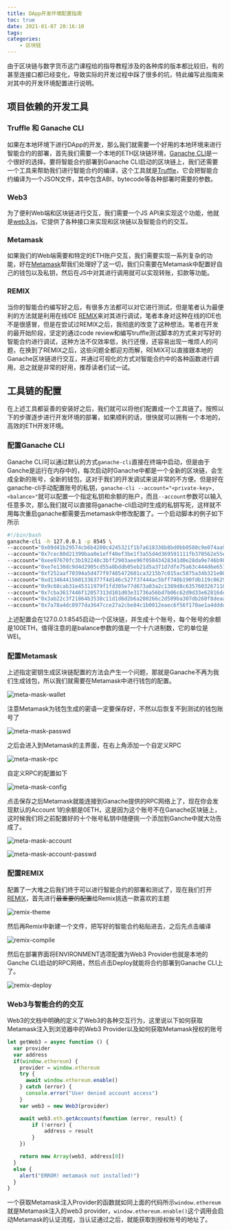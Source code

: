 ```yaml
---
title: DApp开发环境配置指南
toc: true
date: 2021-01-07 20:16:10
tags:
categories:
    - 区块链
---
```


由于区块链与数字货币这门课程给的指导教程涉及的各种库的版本都比较旧，有的甚至连接口都已经变化，导致实际的开发过程中踩了很多的坑，特此编写此指南来对其中的开发环境配置进行说明。

## 项目依赖的开发工具

### Truffle 和 Ganache CLI

如果在本地环境下进行DApp的开发，那么我们就需要一个好用的本地环境来进行智能合约的部署，首先我们需要一个本地的ETH区块链环境，[Ganache CLI](https://github.com/trufflesuite/ganache-cli)是一个很好的选择。要将智能合约部署到Ganache CLI启动的区块链上，我们还需要一个工具来帮助我们进行智能合约的编译，这个工具就是[Truffle](https://github.com/trufflesuite/truffle)，它会把智能合约编译为一个JSON文件，其中包含ABI，bytecode等各种部署时需要的参数。

### Web3

为了便利Web端和区块链进行交互，我们需要一个JS API来实现这个功能，他就是[web3.js](https://github.com/ChainSafe/web3.js)，它提供了各种接口来实现和区块链以及智能合约的交互。

### Metamask

如果我们的Web端需要和特定的ETH账户交互，我们需要实现一系列复杂的功能，好在[Metamask](https://github.com/MetaMask/metamask-extension)帮我们处理好了这一切，我们只需要在Metamask中配置好自己的钱包以及私钥，然后在JS中对其进行调用就可以实现转账，扣款等功能。

### REMIX

当你的智能合约编写好之后，有很多方法都可以对它进行测试，但是笔者认为最便利的方法就是利用在线IDE [REMIX](http://remix.ethereum.org/)来对其进行调试，笔者本身对这种在线的IDE也不是很感冒，但是在尝试过REMIX之后，我彻底的改变了这种想法。笔者在开发的最开始阶段，坚定的通过code review和编写truffle测试脚本的方式来对写好的智能合约进行调试，这种方法不仅效率低，执行还慢，还容易出现一堆烦人的问题，在换到了REMIX之后，这些问题全都迎刃而解，REMIX可以直接跟本地的Ganache区块链进行交互，并通过可视化的方式对智能合约中的各种函数进行调用，总之就是非常的好用，推荐读者们试一试。

## 工具链的配置

在上述工具都妥善的安装好之后，我们就可以将他们配置成一个工具链了。按照以下的步骤逐步进行开发环境的部署，如果顺利的话，很快就可以拥有一个本地的，高效的ETH开发环境。

### 配置Ganache CLI

Ganache CLI可以通过默认的方式`ganache-cli`直接在终端中启动，但是由于Ganche是运行在内存中的，每次启动时Ganache中都是一个全新的区块链，会生成全新的账号，全新的钱包，这对于我们的开发调试来说非常的不方便。但是好在ganache-cli手动配置账号的私钥，`ganache-cli --account="<private-key>,<balance>"`就可以配置一个指定私钥和余额的账户，而且`--account`参数可以输入任意多次，那么我们就可以直接将ganache-cli启动时生成的私钥写死，这样就不用每次重启ganache都需要去metamask中修改配置了。一个启动脚本的例子如下所示

```zsh
#!/bin/bash
ganache-cli -h 127.0.0.1 -p 8545 \
--account="0x09d41b29574cb6b4200c4245321f1b7a618336b8bd0bb0580c9e074aa9c7858a,0x56BC75E2D63100000" \
--account="0x7cec80d21399baa0e1eff40ef3be1f3a55d4d369591111fb370562e55e346d2b,0x56BC75E2D63100000" \
--account="0xee97670fc3b192248c3bff2903aee96f05843428341d0e28da9e746b9802f09b,0x56BC75E2D63100000" \
--account="0xe7e130dc9d4d2905cd55a8bddb05eb21d5a371d7dfe75a63c444d6e657c301e9,0x56BC75E2D63100000" \
--account="0xf252aaf70394a5d477f97485472601ca3215b7c015ac5875a34b321e003179fb,0x56BC75E2D63100000" \
--account="0xd13464415601336377f4d146c527f37444ac5bff740b190fdb119c0629edf870,0x56BC75E2D63100000" \
--account="0x9c68cab31e45311979f1fd305e77d673a03a2c1389d8c6357603267110cb4bf2,0x56BC75E2D63100000" \
--account="0x7cba3617446f12057313d101d03e31736a56bd7b06c62d9d33e62816dc71c334,0x56BC75E2D63100000" \
--account="0x3ab22c3f21864b3538c11d1d6d2b6a200266c2d509ba307db260f8deaafb8a04,0x56BC75E2D63100000" \
--account="0x7a78a4dc8977da3647cce27a2cbe84c1b0012eaec6f56f170ae1a4dddd2f2b2e,0x56BC75E2D63100000"
```

上述配置会在127.0.0.1:8545启动一个区块链，并生成十个账号，每个账号的余额是100ETH，值得注意的是balance参数的值是一个十六进制数，它的单位是WEI。

### 配置Metamask

上述指定密钥生成区块链配置的方法会产生一个问题，那就是Ganache不再为我们生成钱包，所以我们就需要在Metamask中进行钱包的配置。

![meta-mask-wallet](./DApp开发环境配置指南/meta-mask-wallet.png)

注意Metamask为钱包生成的密语一定要保存好，不然以后恢复不到测试的钱包账号了

![meta-mask-passwd](./DApp开发环境配置指南/meta-mask-passwd.png)

之后会进入到Metamask的主界面，在右上角添加一个自定义RPC

![meta-mask-rpc](./DApp开发环境配置指南/meta-mask-rpc.png)

自定义RPC的配置如下

![meta-mask-config](./DApp开发环境配置指南/meta-mask-config.png)

点击保存之后Metamask就能连接到Ganache提供的RPC网络上了，现在你会发现默认的Account 1的余额是0ETH，这是因为这个账号不在Ganache区块链上，这时候我们将之前配置好的十个账号私钥中随便挑一个添加到Ganche中就大功告成了。

![meta-mask-account](./DApp开发环境配置指南/meta-mask-account.png)

![meta-mask-account-passwd](./DApp开发环境配置指南/meta-mask-account-passwd.png)

### 配置REMIX

配置了一大堆之后我们终于可以进行智能合约的部署和测试了，现在我们打开[REMIX](http://remix.ethereum.org/)，首先进行~~最重要的配置~~给Remix挑选一款喜欢的主题

![remix-theme](./DApp开发环境配置指南/remix-theme.png)

然后再Remix中新建一个文件，把写好的智能合约粘贴进去，之后先点击编译

![remix-compile](./DApp开发环境配置指南/remix-compile.png)

然后在部署界面将ENVIRONMENT选项配置为Web3 Provider也就是本地的Ganche CLI启动的RPC网络，然后点击Deploy就能将合约部署到Ganache CLI上了。

![remix-deploy](./DApp开发环境配置指南/remix-deploy.png)

### Web3与智能合约的交互

Web3的文档中明确的定义了Web3的各种交互行为，这里说以下如何获取Metamask注入到浏览器中的Web3 Provider以及如何获取Metamask授权的账号

```js
let getWeb3 = async function () {
  var provider
  var address
  if(window.ethereum) {
    provider = window.ethereum
    try {
      await window.ethereum.enable()
    } catch (error) {
      console.error("User denied account access")
    }
    var web3 = new Web3(provider)

    await web3.eth.getAccounts(function (error, result) {
        if (!error) {
            address = result
        }
    })

    return new Array(web3, address[0])
  }
  else {
    alert("ERROR! metamask not installed!")
  }
}
```

一个获取Metamask注入Provider的函数就如同上面的代码所示`window.ethereum`就是Metamask注入的web3 provider，`window.ethereum.enable()`这个调用会启动Metamask的认证流程，当认证通过之后，就能获取到授权账号的地址了。
